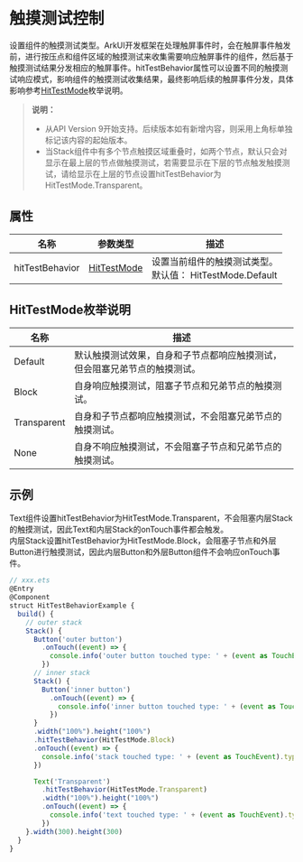 # 触摸测试控制

设置组件的触摸测试类型。ArkUI开发框架在处理触屏事件时，会在触屏事件触发前，进行按压点和组件区域的触摸测试来收集需要响应触屏事件的组件，然后基于触摸测试结果分发相应的触屏事件。hitTestBehavior属性可以设置不同的触摸测试响应模式，影响组件的触摸测试收集结果，最终影响后续的触屏事件分发，具体影响参考[HitTestMode](#hittestmode枚举说明)枚举说明。

>  **说明：**
>  - 从API Version 9开始支持。后续版本如有新增内容，则采用上角标单独标记该内容的起始版本。
>  - 当Stack组件中有多个节点触摸区域重叠时，如两个节点，默认只会对显示在最上层的节点做触摸测试，若需要显示在下层的节点触发触摸测试，请给显示在上层的节点设置hitTestBehavior为HitTestMode.Transparent。


## 属性

| **名称**               | **参数类型**     | **描述**                                  |
| -------------------- | -------- | ---------------------------------------- |
| hitTestBehavior      | [HitTestMode](#hittestmode枚举说明) | 设置当前组件的触摸测试类型。<br>默认值： HitTestMode.Default |

## HitTestMode枚举说明

  | 名称          | 描述                                       |
  | ------------| ----------------------------------------- |
  | Default     | 默认触摸测试效果，自身和子节点都响应触摸测试，但会阻塞兄弟节点的触摸测试。 |
  | Block       | 自身响应触摸测试，阻塞子节点和兄弟节点的触摸测试。 |
  | Transparent | 自身和子节点都响应触摸测试，不会阻塞兄弟节点的触摸测试。 |
  | None        | 自身不响应触摸测试，不会阻塞子节点和兄弟节点的触摸测试。 |


## 示例

Text组件设置hitTestBehavior为HitTestMode.Transparent，不会阻塞内层Stack的触摸测试，因此Text和内层Stack的onTouch事件都会触发。  
内层Stack设置hitTestBehavior为HitTestMode.Block，会阻塞子节点和外层Button进行触摸测试，因此内层Button和外层Button组件不会响应onTouch事件。

```ts
// xxx.ets
@Entry
@Component
struct HitTestBehaviorExample {
  build() {
    // outer stack
    Stack() {
      Button('outer button')
        .onTouch((event) => {
          console.info('outer button touched type: ' + (event as TouchEvent).type)
        })
      // inner stack
      Stack() {
        Button('inner button')
          .onTouch((event) => {
            console.info('inner button touched type: ' + (event as TouchEvent).type)
          })
      }
      .width("100%").height("100%")
      .hitTestBehavior(HitTestMode.Block)
      .onTouch((event) => {
        console.info('stack touched type: ' + (event as TouchEvent).type)
      })

      Text('Transparent')
        .hitTestBehavior(HitTestMode.Transparent)
        .width("100%").height("100%")
        .onTouch((event) => {
          console.info('text touched type: ' + (event as TouchEvent).type)
        })
    }.width(300).height(300)
  }
}
```